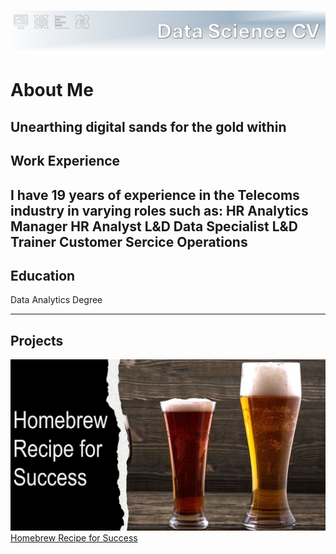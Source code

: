 ![Header](assets/Header.png) 

# About Me
Unearthing digital sands for the gold within
---
## Work Experience
I have 19 years of experience in the Telecoms industry in varying roles such as:
HR Analytics Manager
HR Analyst
L&D Data Specialist
L&D Trainer
Customer Sercice Operations
---
## Education
Data Analytics Degree

---
## Projects

![Homebrew](assets/Homebrew.png)
[Homebrew Recipe for Success](./homebrew_recipe_for_success.md)
